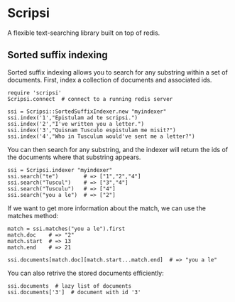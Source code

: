 # Scripsi

A flexible text-searching library built on top of redis.

## Sorted suffix indexing

Sorted suffix indexing allows you to search for any substring within a set of documents. First, index a collection of documents and associated ids.

    require 'scripsi'
    Scripsi.connect  # connect to a running redis server

    ssi = Scripsi::SortedSuffixIndexer.new "myindexer"
    ssi.index('1',"Epistulam ad te scripsi.")
    ssi.index('2',"I've written you a letter.")
    ssi.index('3',"Quisnam Tusculo espistulam me misit?")
    ssi.index('4',"Who in Tusculum would've sent me a letter?")

You can then search for any substring, and the indexer will return the ids of the documents where that substring appears.

    ssi = Scripsi.indexer "myindexer"
    ssi.search("te")        # => ["1","2","4"]
    ssi.search("Tuscul")    # => ["3","4"]
    ssi.search("Tusculu")   # => ["4"]
    ssi.search("you a le")  # => ["2"]

If we want to get more information about the match, we can use the matches method:

    match = ssi.matches("you a le").first
    match.doc    # => "2"
    match.start  # => 13
    match.end    # => 21

    ssi.documents[match.doc][match.start...match.end]  # => "you a le"

You can also retrive the stored documents efficiently:

    ssi.documents  # lazy list of documents
    ssi.documents['3']  # document with id '3'
